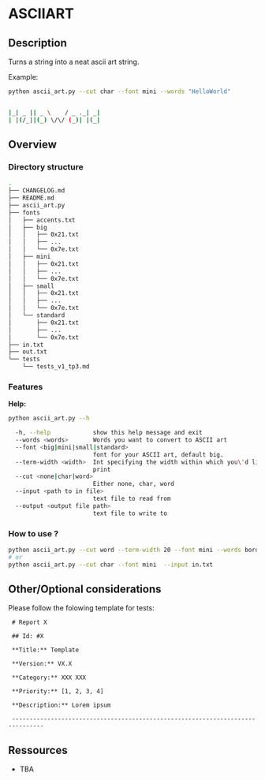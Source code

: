 # ASCIIART

## Description

Turns a string into a neat ascii art string.

Example:

```bash
python ascii_art.py --cut char --font mini --words "HelloWorld"


|_| _ || _ \    / _ ._| _|
| |(/_||(_) \/\/ (_)| |(_|

```
## Overview

### Directory structure

```bash
.
├── CHANGELOG.md
├── README.md
├── ascii_art.py
├── fonts
│   ├── accents.txt
│   ├── big
│   │   ├── 0x21.txt
│   │   ├── ...
│   │   └── 0x7e.txt
│   ├── mini
│   │   ├── 0x21.txt
│   │   ├── ...
│   │   └── 0x7e.txt
│   ├── small
│   │   ├── 0x21.txt
│   │   ├── ...
│   │   └── 0x7e.txt
│   └── standard
│       ├── 0x21.txt
│       ├── ...
│       └── 0x7e.txt
├── in.txt
├── out.txt
└── tests
    └── tests_v1_tp3.md
```

### Features
**Help:**
```bash
python ascii_art.py --h
```

```bash
  -h, --help            show this help message and exit
  --words <words>       Words you want to convert to ASCII art
  --font <big|mini|small|standard>
                        font for your ASCII art, default big.
  --term-width <width>  Int specifying the width within which you\'d like to
                        print
  --cut <none|char|word>
                        Either none, char, word
  --input <path to in file>
                        text file to read from
  --output <output file path>
                        text file to write to
```

### How to use ?
```bash
python ascii_art.py --cut word --term-width 20 --font mini --words bordel
# or
python ascii_art.py --cut char --font mini  --input in.txt
```

## Other/Optional considerations

Please follow the folowing template for tests:

```
 # Report X

 ## Id: #X

 **Title:** Template

 **Version:** VX.X

 **Category:** XXX XXX

 **Priority:** [1, 2, 3, 4]

 **Description:** Lorem ipsum

 -------------------------------------------------------------------------------
```

## Ressources

- TBA 


